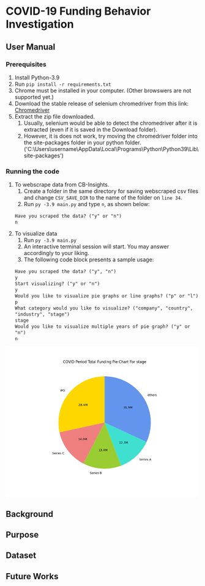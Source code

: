# COVID-19 Funding Behavior Investigation
## User Manual
### Prerequisites
1. Install Python-3.9
2. Run `pip install -r requirements.txt`
3. Chrome must be installed in your computer. (Other browswers are not supported yet.)
4. Download the stable release of selenium chromedriver from this link: [Chromedriver](https://sites.google.com/chromium.org/driver/)
5. Extract the zip file downloaded.
    1. Usually, selenium would be able to detect the chromedriver after it is extracted (even if it is saved in the Download folder).
    2. However, it is does not work, try moving the chromedriver folder into the site-packages folder in your python folder. ('C:\Users\username\AppData\Local\Programs\Python\Python39\Lib\site-packages')
### Running the code
1. To webscrape data from CB-Insights.
    1. Create a folder in the same directory for saving webscraped csv files and change `CSV_SAVE_DIR` to the name of the folder on `line 34`.
    2. Run `py -3.9 main.py` and type `n`, as shown below:
    ```
    Have you scraped the data? ("y" or "n")
    n
    ```
2. To visualize data
    1. Run `py -3.9 main.py`
    2. An interactive terminal session will start. You may answer accordingly to your liking.
    3. The following code block presents a sample usage:
    ```
    Have you scraped the data? ("y", "n")
    y
    Start visualizing? ("y" or "n")
    y
    Would you like to visualize pie graphs or line graphs? ("p" or "l")
    p
    What category would you like to visualize? ("company", "country", "industry", "stage")
    stage
    Would you like to visualize multiple years of pie graph? ("y" or "n")
    n
    ```
![Output image from the sample code block](figures/stage-pie.png)
## Background 
## Purpose
## Dataset
## Future Works